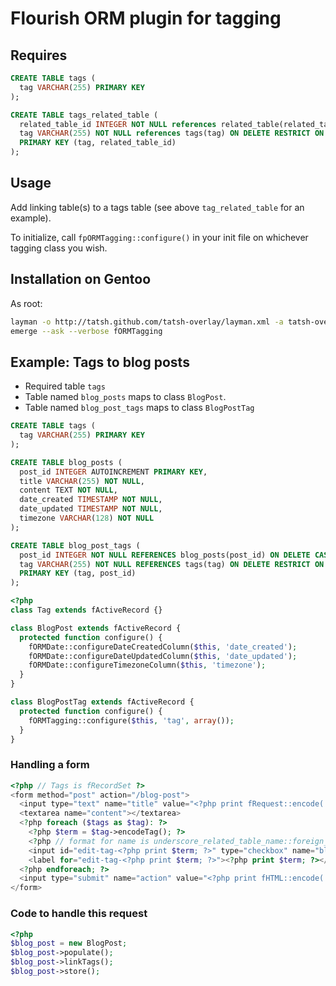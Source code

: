 # Flourish ORM plugin for tagging

## Requires

```sql
CREATE TABLE tags (
  tag VARCHAR(255) PRIMARY KEY
);
```

```sql
CREATE TABLE tags_related_table (
  related_table_id INTEGER NOT NULL references related_table(related_table_id) ON DELETE CASCADE,
  tag VARCHAR(255) NOT NULL references tags(tag) ON DELETE RESTRICT ON UPDATE CASCADE,
  PRIMARY KEY (tag, related_table_id)
);
```

## Usage

Add linking table(s) to a tags table (see above ```tag_related_table``` for an example).

To initialize, call ```fpORMTagging::configure()``` in your init file on whichever tagging class you wish.

## Installation on Gentoo

As root:

```bash
layman -o http://tatsh.github.com/tatsh-overlay/layman.xml -a tatsh-overlay
emerge --ask --verbose fORMTagging
```

## Example: Tags to blog posts

* Required table ```tags```
* Table named ```blog_posts``` maps to class ```BlogPost```.
* Table named ```blog_post_tags``` maps to class ```BlogPostTag```

```sql
CREATE TABLE tags (
  tag VARCHAR(255) PRIMARY KEY
);

CREATE TABLE blog_posts (
  post_id INTEGER AUTOINCREMENT PRIMARY KEY,
  title VARCHAR(255) NOT NULL,
  content TEXT NOT NULL,
  date_created TIMESTAMP NOT NULL,
  date_updated TIMESTAMP NOT NULL,
  timezone VARCHAR(128) NOT NULL
);

CREATE TABLE blog_post_tags (
  post_id INTEGER NOT NULL REFERENCES blog_posts(post_id) ON DELETE CASCADE ON UPDATE CASCADE,
  tag VARCHAR(255) NOT NULL REFERENCES tags(tag) ON DELETE RESTRICT ON UPDATE CASCADE,
  PRIMARY KEY (tag, post_id)
);
```

```php
<?php
class Tag extends fActiveRecord {}

class BlogPost extends fActiveRecord {
  protected function configure() {    
    fORMDate::configureDateCreatedColumn($this, 'date_created');
    fORMDate::configureDateUpdatedColumn($this, 'date_updated');
    fORMDate::configureTimezoneColumn($this, 'timezone');
  }
}

class BlogPostTag extends fActiveRecord {
  protected function configure() {
    fORMTagging::configure($this, 'tag', array());
  }
}
```

### Handling a form

```php
<?php // Tags is fRecordSet ?>
<form method="post" action="/blog-post">
  <input type="text" name="title" value="<?php print fRequest::encode('title', 'string', ''); ?>">
  <textarea name="content"></textarea>
  <?php foreach ($tags as $tag): ?>
    <?php $term = $tag->encodeTag(); ?>
    <?php // format for name is underscore_related_table_name::foreign_column_name[] ?>
    <input id="edit-tag-<?php print $term; ?>" type="checkbox" name="blog_post_tags::tag[]" value="<?php print $term; ?>">
    <label for="edit-tag-<?php print $term; ?>"><?php print $term; ?></label>
  <?php endforeach; ?>
  <input type="submit" name="action" value="<?php print fHTML::encode('Create New Blog Post'); ?>">
</form>
```

### Code to handle this request

```php
<?php
$blog_post = new BlogPost;
$blog_post->populate();
$blog_post->linkTags();
$blog_post->store();
